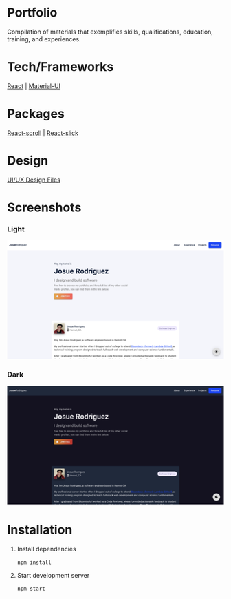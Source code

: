 # Portfolio
Compilation of materials that exemplifies skills, qualifications, education, training, and experiences.

# Tech/Frameworks
[React](https://reactjs.org/) | [Material-UI](https://mui.com/)

# Packages
[React-scroll](https://www.npmjs.com/package/react-scroll) | [React-slick](https://www.npmjs.com/package/react-slick)

# Design
[UI/UX Design Files](https://www.figma.com/file/GmaljsSK6QxdSEPWCUxeGY/Portfolio?node-id=0%3A1)
   
# Screenshots

### Light

![](/client/src/assests/light.png)

### Dark

![](client/src/assests/dark.png)

# Installation
1. Install dependencies

   ```
   npm install
   ```
2. Start development server

   ```
   npm start
   ```

